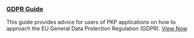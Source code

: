 
### [GDPR Guide](/gdpr/en/)

This guide provides advice for users of PKP applications on how to approach the EU General Data Protection Regulation (GDPR). [View Now](/gdpr/en/)
